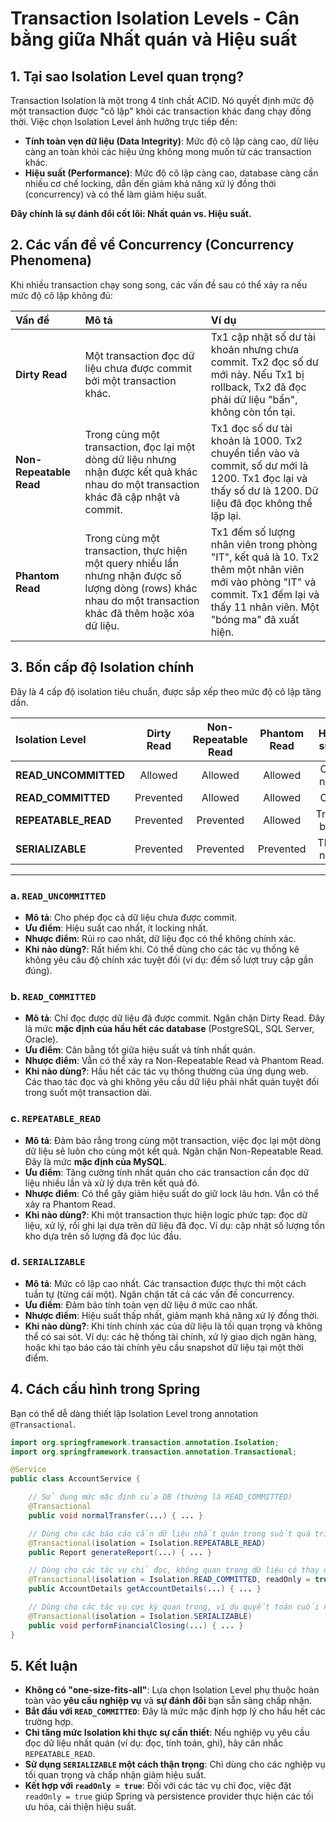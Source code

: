 # Transaction Isolation Levels - Cân bằng giữa Nhất quán và Hiệu suất

## 1. Tại sao Isolation Level quan trọng?

Transaction Isolation là một trong 4 tính chất ACID. Nó quyết định mức độ một transaction được "cô lập" khỏi các transaction khác đang chạy đồng thời. Việc chọn Isolation Level ảnh hưởng trực tiếp đến:

- **Tính toàn vẹn dữ liệu (Data Integrity)**: Mức độ cô lập càng cao, dữ liệu càng an toàn khỏi các hiệu ứng không mong muốn từ các transaction khác.
- **Hiệu suất (Performance)**: Mức độ cô lập càng cao, database càng cần nhiều cơ chế locking, dẫn đến giảm khả năng xử lý đồng thời (concurrency) và có thể làm giảm hiệu suất.

**Đây chính là sự đánh đổi cốt lõi: Nhất quán vs. Hiệu suất.**

## 2. Các vấn đề về Concurrency (Concurrency Phenomena)

Khi nhiều transaction chạy song song, các vấn đề sau có thể xảy ra nếu mức độ cô lập không đủ:

| Vấn đề | Mô tả | Ví dụ |
| :--- | :--- | :--- |
| **Dirty Read** | Một transaction đọc dữ liệu chưa được commit bởi một transaction khác. | Tx1 cập nhật số dư tài khoản nhưng chưa commit. Tx2 đọc số dư mới này. Nếu Tx1 bị rollback, Tx2 đã đọc phải dữ liệu "bẩn", không còn tồn tại. |
| **Non-Repeatable Read** | Trong cùng một transaction, đọc lại một dòng dữ liệu nhưng nhận được kết quả khác nhau do một transaction khác đã cập nhật và commit. | Tx1 đọc số dư tài khoản là 1000. Tx2 chuyển tiền vào và commit, số dư mới là 1200. Tx1 đọc lại và thấy số dư là 1200. Dữ liệu đã đọc không thể lặp lại. |
| **Phantom Read** | Trong cùng một transaction, thực hiện một query nhiều lần nhưng nhận được số lượng dòng (rows) khác nhau do một transaction khác đã thêm hoặc xóa dữ liệu. | Tx1 đếm số lượng nhân viên trong phòng "IT", kết quả là 10. Tx2 thêm một nhân viên mới vào phòng "IT" và commit. Tx1 đếm lại và thấy 11 nhân viên. Một "bóng ma" đã xuất hiện. |

## 3. Bốn cấp độ Isolation chính

Đây là 4 cấp độ isolation tiêu chuẩn, được sắp xếp theo mức độ cô lập tăng dần.

| Isolation Level | Dirty Read | Non-Repeatable Read | Phantom Read | Hiệu suất |
| :--- | :---: | :---: | :---: | :---: |
| **READ_UNCOMMITTED** | Allowed | Allowed | Allowed | Cao nhất |
| **READ_COMMITTED** | Prevented | Allowed | Allowed | Cao |
| **REPEATABLE_READ** | Prevented | Prevented | Allowed | Trung bình |
| **SERIALIZABLE** | Prevented | Prevented | Prevented | Thấp nhất |

---

### a. `READ_UNCOMMITTED`
- **Mô tả**: Cho phép đọc cả dữ liệu chưa được commit.
- **Ưu điểm**: Hiệu suất cao nhất, ít locking nhất.
- **Nhược điểm**: Rủi ro cao nhất, dữ liệu đọc có thể không chính xác.
- **Khi nào dùng?**: Rất hiếm khi. Có thể dùng cho các tác vụ thống kê không yêu cầu độ chính xác tuyệt đối (ví dụ: đếm số lượt truy cập gần đúng).

### b. `READ_COMMITTED`
- **Mô tả**: Chỉ đọc được dữ liệu đã được commit. Ngăn chặn Dirty Read. Đây là mức **mặc định của hầu hết các database** (PostgreSQL, SQL Server, Oracle).
- **Ưu điểm**: Cân bằng tốt giữa hiệu suất và tính nhất quán.
- **Nhược điểm**: Vẫn có thể xảy ra Non-Repeatable Read và Phantom Read.
- **Khi nào dùng?**: Hầu hết các tác vụ thông thường của ứng dụng web. Các thao tác đọc và ghi không yêu cầu dữ liệu phải nhất quán tuyệt đối trong suốt một transaction dài.

### c. `REPEATABLE_READ`
- **Mô tả**: Đảm bảo rằng trong cùng một transaction, việc đọc lại một dòng dữ liệu sẽ luôn cho cùng một kết quả. Ngăn chặn Non-Repeatable Read. Đây là mức **mặc định của MySQL**.
- **Ưu điểm**: Tăng cường tính nhất quán cho các transaction cần đọc dữ liệu nhiều lần và xử lý dựa trên kết quả đó.
- **Nhược điểm**: Có thể gây giảm hiệu suất do giữ lock lâu hơn. Vẫn có thể xảy ra Phantom Read.
- **Khi nào dùng?**: Khi một transaction thực hiện logic phức tạp: đọc dữ liệu, xử lý, rồi ghi lại dựa trên dữ liệu đã đọc. Ví dụ: cập nhật số lượng tồn kho dựa trên số lượng đã đọc lúc đầu.

### d. `SERIALIZABLE`
- **Mô tả**: Mức cô lập cao nhất. Các transaction được thực thi một cách tuần tự (từng cái một). Ngăn chặn tất cả các vấn đề concurrency.
- **Ưu điểm**: Đảm bảo tính toàn vẹn dữ liệu ở mức cao nhất.
- **Nhược điểm**: Hiệu suất thấp nhất, giảm mạnh khả năng xử lý đồng thời.
- **Khi nào dùng?**: Khi tính chính xác của dữ liệu là tối quan trọng và không thể có sai sót. Ví dụ: các hệ thống tài chính, xử lý giao dịch ngân hàng, hoặc khi tạo báo cáo tài chính yêu cầu snapshot dữ liệu tại một thời điểm.

## 4. Cách cấu hình trong Spring

Bạn có thể dễ dàng thiết lập Isolation Level trong annotation `@Transactional`.

```java
import org.springframework.transaction.annotation.Isolation;
import org.springframework.transaction.annotation.Transactional;

@Service
public class AccountService {

    // Sử dụng mức mặc định của DB (thường là READ_COMMITTED)
    @Transactional
    public void normalTransfer(...) { ... }

    // Dùng cho các báo cáo cần dữ liệu nhất quán trong suốt quá trình đọc
    @Transactional(isolation = Isolation.REPEATABLE_READ)
    public Report generateReport(...) { ... }

    // Dùng cho các tác vụ chỉ đọc, không quan trọng dữ liệu có thay đổi hay không
    @Transactional(isolation = Isolation.READ_COMMITTED, readOnly = true)
    public AccountDetails getAccountDetails(...) { ... }

    // Dùng cho các tác vụ cực kỳ quan trọng, ví dụ quyết toán cuối ngày
    @Transactional(isolation = Isolation.SERIALIZABLE)
    public void performFinancialClosing(...) { ... }
}
```

## 5. Kết luận

- **Không có "one-size-fits-all"**: Lựa chọn Isolation Level phụ thuộc hoàn toàn vào **yêu cầu nghiệp vụ** và **sự đánh đổi** bạn sẵn sàng chấp nhận.
- **Bắt đầu với `READ_COMMITTED`**: Đây là mức mặc định hợp lý cho hầu hết các trường hợp.
- **Chỉ tăng mức Isolation khi thực sự cần thiết**: Nếu nghiệp vụ yêu cầu đọc dữ liệu nhất quán (ví dụ: đọc, tính toán, ghi), hãy cân nhắc `REPEATABLE_READ`.
- **Sử dụng `SERIALIZABLE` một cách thận trọng**: Chỉ dùng cho các nghiệp vụ tối quan trọng và chấp nhận giảm hiệu suất.
- **Kết hợp với `readOnly = true`**: Đối với các tác vụ chỉ đọc, việc đặt `readOnly = true` giúp Spring và persistence provider thực hiện các tối ưu hóa, cải thiện hiệu suất.